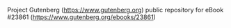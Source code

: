 Project Gutenberg (https://www.gutenberg.org) public repository for eBook #23861 (https://www.gutenberg.org/ebooks/23861)
